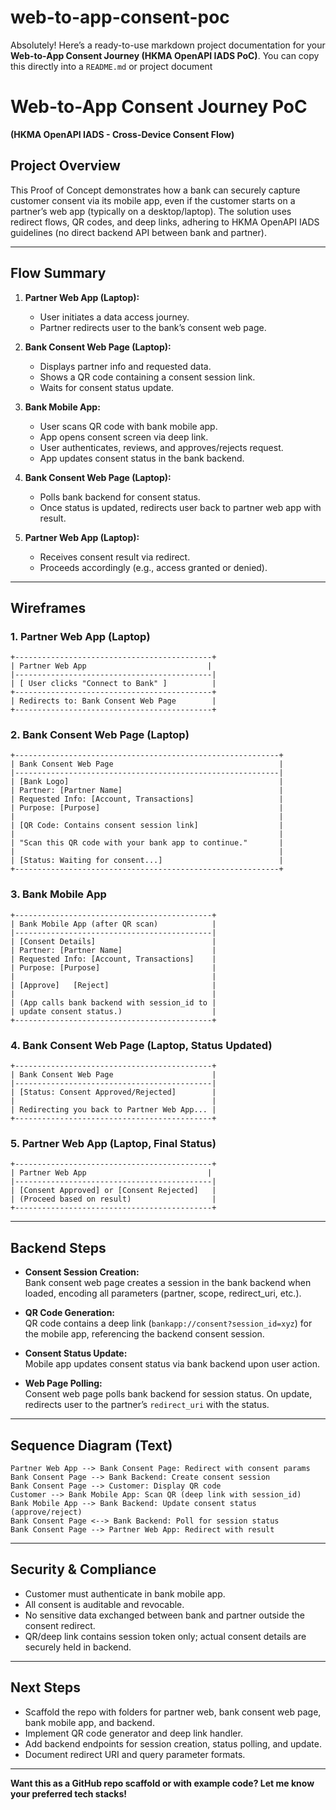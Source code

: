 # web-to-app-consent-poc
Absolutely! Here’s a ready-to-use markdown project documentation for your **Web-to-App Consent Journey (HKMA OpenAPI IADS PoC)**. You can copy this directly into a `README.md` or project document

# Web-to-App Consent Journey PoC  
**(HKMA OpenAPI IADS - Cross-Device Consent Flow)**

## Project Overview

This Proof of Concept demonstrates how a bank can securely capture customer consent via its mobile app, even if the customer starts on a partner’s web app (typically on a desktop/laptop). The solution uses redirect flows, QR codes, and deep links, adhering to HKMA OpenAPI IADS guidelines (no direct backend API between bank and partner).

---

## Flow Summary

1. **Partner Web App (Laptop):**  
   - User initiates a data access journey.
   - Partner redirects user to the bank’s consent web page.

2. **Bank Consent Web Page (Laptop):**  
   - Displays partner info and requested data.
   - Shows a QR code containing a consent session link.
   - Waits for consent status update.

3. **Bank Mobile App:**  
   - User scans QR code with bank mobile app.
   - App opens consent screen via deep link.
   - User authenticates, reviews, and approves/rejects request.
   - App updates consent status in the bank backend.

4. **Bank Consent Web Page (Laptop):**  
   - Polls bank backend for consent status.
   - Once status is updated, redirects user back to partner web app with result.

5. **Partner Web App (Laptop):**  
   - Receives consent result via redirect.
   - Proceeds accordingly (e.g., access granted or denied).

---

## Wireframes

### 1. Partner Web App (Laptop)
```
+--------------------------------------------+
| Partner Web App                           |
|--------------------------------------------|
| [ User clicks "Connect to Bank" ]          |
+--------------------------------------------+
| Redirects to: Bank Consent Web Page        |
+--------------------------------------------+
```

### 2. Bank Consent Web Page (Laptop)
```
+-----------------------------------------------------------+
| Bank Consent Web Page                                     |
|-----------------------------------------------------------|
| [Bank Logo]                                               |
| Partner: [Partner Name]                                   |
| Requested Info: [Account, Transactions]                   |
| Purpose: [Purpose]                                        |
|                                                           |
| [QR Code: Contains consent session link]                  |
|                                                           |
| "Scan this QR code with your bank app to continue."       |
|                                                           |
| [Status: Waiting for consent...]                          |
+-----------------------------------------------------------+
```

### 3. Bank Mobile App
```
+--------------------------------------------+
| Bank Mobile App (after QR scan)            |
|--------------------------------------------|
| [Consent Details]                          |
| Partner: [Partner Name]                    |
| Requested Info: [Account, Transactions]    |
| Purpose: [Purpose]                         |
|                                            |
| [Approve]   [Reject]                       |
|                                            |
| (App calls bank backend with session_id to |
| update consent status.)                    |
+--------------------------------------------+
```

### 4. Bank Consent Web Page (Laptop, Status Updated)
```
+--------------------------------------------+
| Bank Consent Web Page                      |
|--------------------------------------------|
| [Status: Consent Approved/Rejected]        |
|                                            |
| Redirecting you back to Partner Web App... |
+--------------------------------------------+
```

### 5. Partner Web App (Laptop, Final Status)
```
+--------------------------------------------+
| Partner Web App                           |
|--------------------------------------------|
| [Consent Approved] or [Consent Rejected]   |
| (Proceed based on result)                  |
+--------------------------------------------+
```

---

## Backend Steps

- **Consent Session Creation:**  
  Bank consent web page creates a session in the bank backend when loaded, encoding all parameters (partner, scope, redirect_uri, etc.).

- **QR Code Generation:**  
  QR code contains a deep link (`bankapp://consent?session_id=xyz`) for the mobile app, referencing the backend consent session.

- **Consent Status Update:**  
  Mobile app updates consent status via bank backend upon user action.

- **Web Page Polling:**  
  Consent web page polls bank backend for session status. On update, redirects user to the partner’s `redirect_uri` with the status.

---

## Sequence Diagram (Text)

```plaintext
Partner Web App --> Bank Consent Page: Redirect with consent params
Bank Consent Page --> Bank Backend: Create consent session
Bank Consent Page --> Customer: Display QR code
Customer --> Bank Mobile App: Scan QR (deep link with session_id)
Bank Mobile App --> Bank Backend: Update consent status (approve/reject)
Bank Consent Page <--> Bank Backend: Poll for session status
Bank Consent Page --> Partner Web App: Redirect with result
```

---

## Security & Compliance

- Customer must authenticate in bank mobile app.
- All consent is auditable and revocable.
- No sensitive data exchanged between bank and partner outside the consent redirect.
- QR/deep link contains session token only; actual consent details are securely held in backend.

---

## Next Steps

- Scaffold the repo with folders for partner web, bank consent web page, bank mobile app, and backend.
- Implement QR code generator and deep link handler.
- Add backend endpoints for session creation, status polling, and update.
- Document redirect URI and query parameter formats.

---

**Want this as a GitHub repo scaffold or with example code? Let me know your preferred tech stacks!**
